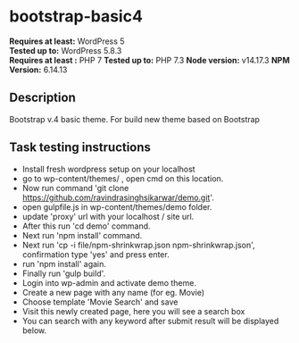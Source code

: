 
# bootstrap-basic4

**Requires at least:** WordPress 5  
**Tested up to:** WordPress 5.8.3  
**Requires at least :** PHP 7
**Tested up to:** PHP 7.3
**Node version:** v14.17.3
**NPM Version:** 6.14.13

## Description

Bootstrap v.4 basic theme. For build new theme based on Bootstrap


## Task testing instructions

* Install fresh wordpress setup on your localhost
* go to wp-content/themes/ , open cmd on this location.
* Now run command 'git clone https://github.com/ravindrasinghsikarwar/demo.git'.
* open gulpfile.js in wp-content/themes/demo folder.
* update 'proxy' url with your localhost / site url.
* After this run 'cd demo' command.
* Next run 'npm install' command.
* Next run 'cp -i file/npm-shrinkwrap.json npm-shrinkwrap.json', confirmation type 'yes' and press enter.
* run 'npm install' again.
* Finally run 'gulp build'.
* Login into wp-admin and activate demo theme.
* Create a new page with any name (for eg. Movie)
* Choose template 'Movie Search' and save
* Visit this newly created page, here you will see a search box 
* You can search with any keyword after submit result will be displayed below.




